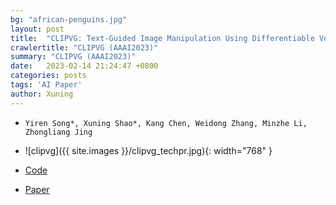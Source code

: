```yaml
---
bg: "african-penguins.jpg"
layout: post
title:  "CLIPVG: Text-Guided Image Manipulation Using Differentiable Vector Graphics (AAAI 2023)"
crawlertitle: "CLIPVG (AAAI2023)"
summary: "CLIPVG (AAAI2023)"
date:   2023-02-14 21:24:47 +0800
categories: posts
tags: 'AI Paper'
author: Xuning
---
```


- `Yiren Song*, Xuning Shao*, Kang Chen, Weidong Zhang, Minzhe Li, Zhongliang Jing`
- ![clipvg]({{ site.images }}/clipvg_techpr.jpg){: width="768" }

- [Code](https://github.com/NetEase-GameAI/clipvg)

- [Paper](https://arxiv.org/abs/2212.02122)


